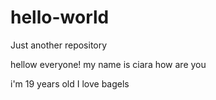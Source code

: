 # hello-world
Just another repository

hellow everyone! my name is ciara how are you

i'm 19 years old
I love bagels
